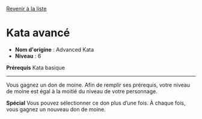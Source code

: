 [Revenir à la liste](..)

# Kata avancé

 * **Nom d'origine** : Advanced Kata
 * **Niveau** : 6


<p><strong>Prérequis</strong> Kata basique</p>
<hr>
<p>Vous gagnez un don de moine. Afin de remplir ses prérequis, votre niveau de moine est égal à la moitié du niveau de votre personnage.</p>
<p><strong>Spécial</strong> Vous pouvez sélectionner ce don plus d’une fois. À chaque fois, vous gagnez un nouveau don de moine.</p>